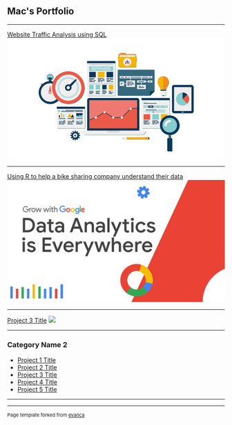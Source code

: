 ## Mac's Portfolio

---

[Website Traffic Analysis using SQL](/project_1)
<img src="images/website-analysis.jpg?raw=true"/>

---
[Using R to help a bike sharing company understand their data](https://www.kaggle.com/code/macbenedicto/google-data-analytics-program-capstone-project-1/notebook)
<img src="images/maxresdefault.jpg?raw=true"/>

---
[Project 3 Title](http://example.com/)
<img src="images/dummy_thumbnail.jpg?raw=true"/>

---

### Category Name 2

- [Project 1 Title](http://example.com/)
- [Project 2 Title](http://example.com/)
- [Project 3 Title](http://example.com/)
- [Project 4 Title](http://example.com/)
- [Project 5 Title](http://example.com/)

---




---
<p style="font-size:11px">Page template forked from <a href="https://github.com/evanca/quick-portfolio">evanca</a></p>
<!-- Remove above link if you don't want to attibute -->
